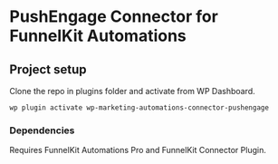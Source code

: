 # PushEngage Connector for FunnelKit Automations

## Project setup

Clone the repo in plugins folder and activate from WP Dashboard.

```shell
wp plugin activate wp-marketing-automations-connector-pushengage
```

### Dependencies

Requires FunnelKit Automations Pro and FunnelKit Connector Plugin.

